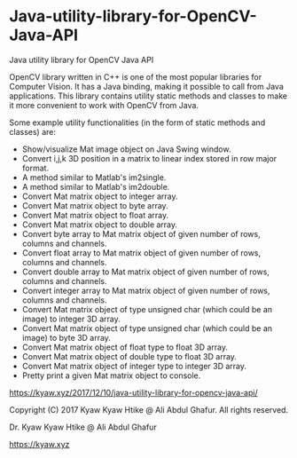 # Java-utility-library-for-OpenCV-Java-API
Java utility library for OpenCV Java API

OpenCV library written in C++ is one of the most popular libraries for Computer Vision. It has a Java binding, making it possible to call from Java applications. This library contains utility static methods and classes to make it more convenient to work with OpenCV from Java.

Some example utility functionalities (in the form of static methods and classes) are:

- Show/visualize Mat image object on Java Swing window.
- Convert i,j,k 3D position in a matrix to linear index stored in row major format.
- A method similar to Matlab's im2single.
- A method similar to Matlab's im2double.
- Convert Mat matrix object to integer array.
- Convert Mat matrix object to byte array.
- Convert Mat matrix object to float array.
- Convert Mat matrix object to double array.
- Convert byte array to Mat matrix object of given number of rows, columns and channels.
- Convert float array to Mat matrix object of given number of rows, columns and channels.
- Convert double array to Mat matrix object of given number of rows, columns and channels.
- Convert integer array to Mat matrix object of given number of rows, columns and channels.
- Convert Mat matrix object of type unsigned char (which could be an image) to integer 3D array.
- Convert Mat matrix object of type unsigned char (which could be an image) to byte 3D array.
- Convert Mat matrix object of float type to float 3D array.
- Convert Mat matrix object of double type to float 3D array.
- Convert Mat matrix object of integer type to integer 3D array.
- Pretty print a given Mat matrix object to console.

https://kyaw.xyz/2017/12/10/java-utility-library-for-opencv-java-api/

Copyright (C) 2017 Kyaw Kyaw Htike @ Ali Abdul Ghafur. All rights reserved.


Dr. Kyaw Kyaw Htike @ Ali Abdul Ghafur

https://kyaw.xyz
